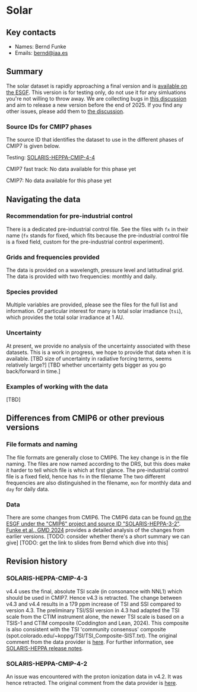 # Solar

## Key contacts

- Names: Bernd Funke
- Emails: bernd@iaa.es

## Summary

The solar dataset is rapidly approaching a final version and is
[available on the ESGF](https://aims2.llnl.gov/search?project=input4MIPs&versionType=all&activeFacets=%7B%22source_id%22%3A%22SOLARIS-HEPPA-CMIP-4-4%22%7D).
This version is for testing only, do not use it for any simluations you're not willing to throw away.
We are collecting bugs in [this discussion](https://github.com/PCMDI/input4MIPs_CVs/discussions/19)
and aim to release a new version before the end of 2025.
If you find any other issues, please add them to
[the discussion](https://github.com/PCMDI/input4MIPs_CVs/discussions/19).

<!--- begin-cmip7-phases-source-ids:"Solar" -->
<!--- Do not edit this section, it is automatically updated when the docs are built -->
### Source IDs for CMIP7 phases

The source ID that identifies the dataset to use in the different phases of CMIP7 is given below.

Testing: [SOLARIS-HEPPA-CMIP-4-4](https://aims2.llnl.gov/search?project=input4MIPs&versionType=all&&activeFacets=%7B%22source_id%22%3A%22SOLARIS-HEPPA-CMIP-4-4%22%7D)

CMIP7 fast track: No data available for this phase yet

CMIP7: No data available for this phase yet

<!--- end-cmip7-phases-source-ids -->

## Navigating the data

### Recommendation for pre-industrial control

There is a dedicated pre-industrial control file.
See the files with `fx` in their name
(`fx` stands for fixed, which fits 
because the pre-industrial control file is a fixed field,
custom for the pre-industrial control experiment).

### Grids and frequencies provided

The data is provided on a wavelength, pressure level and latitudinal grid.
The data is provided with two frequencies: monthly and daily.

### Species provided

Multiple variables are provided, please see the files for the full list and information.
Of particular interest for many is total solar irradiance (`tsi`),
which provides the total solar irradiance at 1 AU.

### Uncertainty

At present, we provide no analysis of the uncertainty associated with these datasets.
This is a work in progress, we hope to provide that data when it is available.
[TBD size of uncertainty in radiative forcing terms, seems relatively large?]
\[TBD whether uncertainty gets bigger as you go back/forward in time.\]

### Examples of working with the data

[TBD]

## Differences from CMIP6 or other previous versions

### File formats and naming

The file formats are generally close to CMIP6.
The key change is in the file naming.
The files are now named according to the DRS, 
but this does make it harder to tell which file is which at first glance.
The pre-industrial control file is a fixed field, hence has `fn` in the filename
The two different frequencies are also distinguished in the filename,
`mon` for monthly data and `day` for daily data.

### Data

There are some changes from CMIP6.
The CMIP6 data can be found 
[on the ESGF under the "CMIP6" project and source ID "SOLARIS-HEPPA-3-2"](https://aims2.llnl.gov/search?project=input4MIPs&activeFacets=%7B%22mip_era%22%3A%22CMIP6%22%2C%22source_id%22%3A%22SOLARIS-HEPPA-3-2%22%7D).
[Funke et al., GMD 2024](https://doi.org/10.5194/gmd-17-1217-2024)
provides a detailed analysis of the changes from earlier versions.
\[TODO: consider whether there's a short summary we can give\]
[TODO: get the link to slides from Bernd which dive into this]

<!--- begin-revision-history:SOLARIS-HEPPA-CMIP -->
<!--- Do not edit this section, it is automatically updated when the docs are built -->
## Revision history

### SOLARIS-HEPPA-CMIP-4-3

v4.4 uses the final, absolute TSI scale (in consonance with NNL1) which should be used in CMIP7.
Hence v4.3 is retracted. The change between v4.3 and v4.4 results in a 179 ppm increase of TSI and
SSI compared to version 4.3. The preliminary TSI/SSI version in 4.3 had adapted the TSI scale from
the CTIM instrument alone, the newer TSI scale is based on a TSIS-1 and CTIM composite (Coddington
and Lean, 2024). This composite is also consistent with the TSI 'community consensus' composite
(spot.colorado.edu/~koppg/TSI/TSI_Composite-SIST.txt). The original comment from the data provider
is <a href="https://github.com/PCMDI/input4MIPs_CVs/issues/66#issuecomment-2422882167">here</a>. For
further information, see <a href="https://solarisheppa.geomar.de/cmip7">SOLARIS-HEPPA release
notes</a>.

### SOLARIS-HEPPA-CMIP-4-2

An issue was encountered with the proton ionization data in v4.2. It was hence retracted. The
original comment from the data provider is <a
href="https://github.com/PCMDI/input4MIPs_CVs/issues/17#issuecomment-2255378927">here</a>.

<!--- end-revision-history -->
